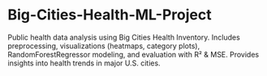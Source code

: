 # Big-Cities-Health-ML-Project
Public health data analysis using Big Cities Health Inventory. Includes preprocessing, visualizations (heatmaps, category plots), RandomForestRegressor modeling, and evaluation with R² &amp; MSE. Provides insights into health trends in major U.S. cities.
